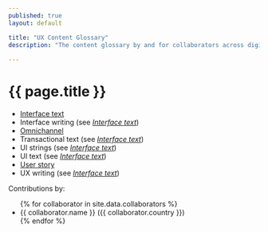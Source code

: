 ```yaml
---
published: true
layout: default

title: "UX Content Glossary"
description: "The content glossary by and for collaborators across digital fields."
 
---
```


<h1 class="term-title">{{ page.title }}</h1>

* [Interface text](interface-text.html "blank")
* Interface writing (see _[Interface text](interface-text.html)_)
* [Omnichannel](omnichannel.html "blank")
* Transactional text (see _[Interface text](interface-text.html)_)
* UI strings (see _[Interface text](interface-text.html)_)
* UI text (see _[Interface text](interface-text.html)_)
* [User story](user-story.html "A user story is a content planning technique that helps writers produce copy in relation to user needs.")
* UX writing (see _[Interface text](interface-text.html)_)

<section class="contributors-index">
	<p>Contributions by:</p>
    <ul class="authors nomark">
      {% for collaborator in site.data.collaborators %}
        <li>{{ collaborator.name }} ({{ collaborator.country }})</li>
			{% endfor %}
    </ul>
</section>
